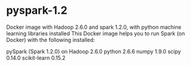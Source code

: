 # pyspark-1.2
Docker image with Hadoop 2.6.0 and spark 1.2.0, with python machine learning libraries installed
This Docker image helps you to run Spark (on Docker) with the following installed:

pySpark (Spark 1.2.0) on Hadoop 2.6.0
python 2.6.6
numpy 1.9.0
scipy 0.14.0
scikit-learn 0.15.2

